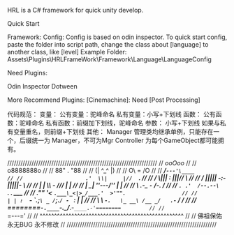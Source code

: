 HRL is a C# framework for quick unity develop.

Quick Start 

Framework:
    Config:
        Config is based on odin inspector.
        To quick start config, paste the folder into script path, change the class about [language] to another class, like [level]
        Example Folder: Assets\Plugins\HRLFrameWork\Framework\Language\LanguageConfig


Need Plugins:

Odin Inspector
Dotween

More Recommend Plugins:
[Cinemachine]: Need [Post Processing]


代码规范：
    变量：
        公有变量：驼峰命名
        私有变量：小写+下划线
    函数：
        公有函数：驼峰命名
        私有函数：前缀加下划线，驼峰命名
    参数：
        小写+下划线
        如果与私有变量重名，则前缀+下划线
其他：
    Manager 管理类均继承单例，只能存在一个，后缀统一为 Manager，不可为Mgr
    Controller 为每个GameObject都可能拥有。

////////////////////////////////////////////////////////////////////
//                          _ooOoo_                               //
//                         o8888888o                              //
//                         88" . "88                              //
//                         (| ^_^ |)                              //
//                         O\  =  /O                              //
//                      ____/`---'\____                           //
//                    .'  \\|     |//  `.                         //
//                   /  \\|||  :  |||//  \                        //
//                  /  _||||| -:- |||||-  \                       //
//                  |   | \\\  -  /// |   |                       //
//                  | \_|  ''\---/''  |   |                       //
//                  \  .-\__  `-`  ___/-. /                       //
//                ___`. .'  /--.--\  `. . ___                     //
//              ."" '<  `.___\_<|>_/___.'  >'"".                  //
//            | | :  `- \`.;`\ _ /`;.`/ - ` : | |                 //
//            \  \ `-.   \_ __\ /__ _/   .-` /  /                 //
//      ========`-.____`-.___\_____/___.-`____.-'========         //
//                           `=---='                              //
//      ^^^^^^^^^^^^^^^^^^^^^^^^^^^^^^^^^^^^^^^^^^^^^^^^^^        //
//         佛祖保佑       永无BUG     永不修改                       //
////////////////////////////////////////////////////////////////////